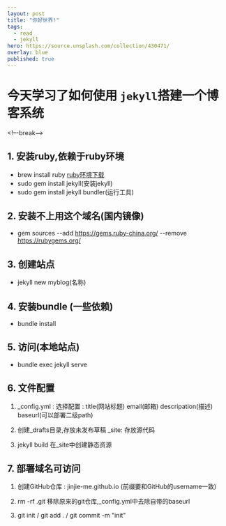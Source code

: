 ```yaml
---
layout: post
title: "你好世界!"
tags:
  - read
  - jekyll
hero: https://source.unsplash.com/collection/430471/
overlay: blue
published: true
---
```


# 今天学习了如何使用 `jekyll`搭建一个博客系统

<!–-break-–>

## 1. 安装ruby,依赖于ruby环境

- brew install ruby [ruby环境下载](https://www.ruby-lang.org/en/downloads/)
- sudo gem install jekyll(安装jekyll)
- sudo gem install jekyll bundler(运行工具)

## 2. 安装不上用这个域名(国内镜像)

- gem sources --add https://gems.ruby-china.org/  --remove https://rubygems.org/

## 3. 创建站点

- jekyll new myblog(名称)

## 4. 安装bundle (一些依赖)

- bundle install

## 5. 访问(本地站点)

- bundle exec jekyll serve 

## 6. 文件配置

1. _config.yml :
    选择配置 :
    title(网站标题)
    email(邮箱)
    descripation(描述)
    baseurl(可以部署二级path)

2. 创建_drafts目录,存放未发布草稿
      _site: 存放源代码
3. jekyll build 在_site中创建静态资源


## 7. 部署域名可访问

1. 创建GitHub仓库 : jinjie-me.github.io (前缀要和GitHub的username一致)

2. rm -rf .git 移除原来的git仓库,_config.yml中去除自带的baseurl

3. git init  / git add . / git commit -m "init"


